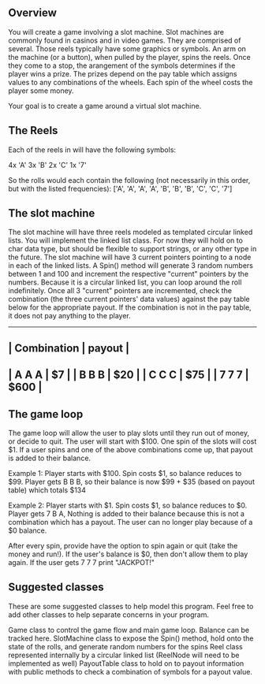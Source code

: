 Overview
--------

You will create a game involving a slot machine. Slot machines are commonly found in casinos and in video games. They are comprised of several. Those reels typically have some graphics or symbols. An arm on the machine (or a button), when pulled by the player, spins the reels. Once they come to a stop, the arangement of the symbols determines if the player wins a prize. The prizes depend on the pay table which assigns values to any combinations of the wheels. Each spin of the wheel costs the player some money.

Your goal is to create a game around a virtual slot machine. 

The Reels
-----------
Each of the reels in will have the following symbols: 

4x 'A'
3x 'B'
2x 'C'
1x '7'

So the rolls would each contain the following (not necessarily in this order, but with the listed frequencies):
['A', 'A', 'A', 'A', 'B', 'B', 'B', 'C', 'C', '7']


The slot machine
----------------

The slot machine will have three reels modeled as templated circular linked lists. You will implement the linked list class. For now they will hold on to char data type, but should be flexible to support strings, or any other type in the future. The slot machine will have 3 current pointers pointing to a node in each of the linked lists. A Spin() method will generate 3 random numbers between 1 and 100 and increment the respective "current" pointers by the numbers. Because it is a circular linked list, you can loop around the roll indefinitely. Once all 3 "current" pointers are incremented, check the combination (the three current pointers' data values) against the pay table below for the appropriate payout. If the combination is not in the pay table, it does not pay anything to the player. 

 ----------------------
| Combination | payout |
 ----------------------  
|   A A A     |  $7    |
|   B B B     |	 $20   |
|   C C C     |  $75   |
|   7 7 7     |  $600  |
 ----------------------	

The game loop
-----------------------
The game loop will allow the user to play slots until they run out of money, or decide to quit. The user will start with $100. One spin of the slots will cost $1. If a user spins and one of the above combinations come up, that payout is added to their balance. 

Example 1: Player starts with $100. Spin costs $1, so balance reduces to $99. Player gets B B B, so their balance is now $99 + $35 (based on payout table) which totals $134

Example 2: Player starts with $1. Spin costs $1, so balance reduces to $0. Player gets 7 B A, Nothing is added to their balance because this is not a combination which has a payout. The user can no longer play because of a $0 balance. 

After every spin, provide have the option to spin again or quit (take the money and run!). If the user's balance is $0, then don't allow them to play again. If the user gets 7 7 7 print "JACKPOT!" 


Suggested classes
-----------------
These are some suggested classes to help model this program. Feel free to add other classes to help separate concerns in your program. 

Game class to control the game flow and main game loop. Balance can be tracked here.
SlotMachine class to expose the Spin() method, hold onto the state of the rolls, and generate random numbers for the spins
Reel class represented internally by a circular linked list (ReelNode will need to be implemented as well)
PayoutTable class to hold on to payout information with public methods to check a combination of symbols for a payout value. 
